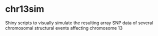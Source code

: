 # chr13sim
Shiny scripts to visually simulate the resulting array SNP data of several chromosomal structural events affecting chromosome 13
